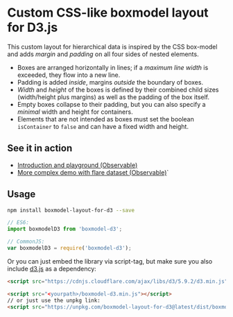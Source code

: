 # Custom CSS-like boxmodel layout for D3.js

This custom layout for hierarchical data is inspired by the CSS box-model and adds *margin* and *padding* on all four sides of nested elements. 

- Boxes are arranged horizontally in lines; if a *maximum line width* is exceeded, they flow into a new line.
- Padding is added *inside*, margins *outside* the boundary of boxes. 
- *Width* and *height* of the boxes is defined by their combined child sizes (width/height plus margins) as well as the padding of the box itself.
- Empty boxes collapse to their padding, but you can also specify a *minimal* width and height for containers.
- Elements that are not intended as boxes must set the boolean `isContainer` to `false` and can have a fixed width and height.

## See it in action

- [Introduction and playground (Observable)](https://observablehq.com/@formsandlines/custom-d3-layout-for-css-like-box-model)
- [More complex demo with flare dataset (Observable)](https://observablehq.com/@formsandlines/custom-boxmodel-layout-demo-with-flare)`


## Usage

```bash
npm install boxmodel-layout-for-d3 --save
```

```js
// ES6:
import boxmodelD3 from 'boxmodel-d3';

// CommonJS:
var boxmodelD3 = require('boxmodel-d3');
```

Or you can just embed the library via script-tag, but make sure you also include [d3.js](https://github.com/d3/d3) as a dependency:

```html
<script src="https://cdnjs.cloudflare.com/ajax/libs/d3/5.9.2/d3.min.js"></script>

<script src="<yourpath>/boxmodel-d3.min.js"></script>
// or just use the unpkg link:
<script src="https://unpkg.com/boxmodel-layout-for-d3@latest/dist/boxmodel-d3.min.js"></script>
```